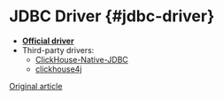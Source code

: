 # JDBC Driver {#jdbc-driver}

- **[Official driver](https://github.com/ClickHouse/clickhouse-jdbc)**
- Third-party drivers:
  - [ClickHouse-Native-JDBC](https://github.com/housepower/ClickHouse-Native-JDBC)
  - [clickhouse4j](https://github.com/blynkkk/clickhouse4j)

[Original article](https://clickhouse.tech/docs/en/interfaces/jdbc/) <!--hide-->

